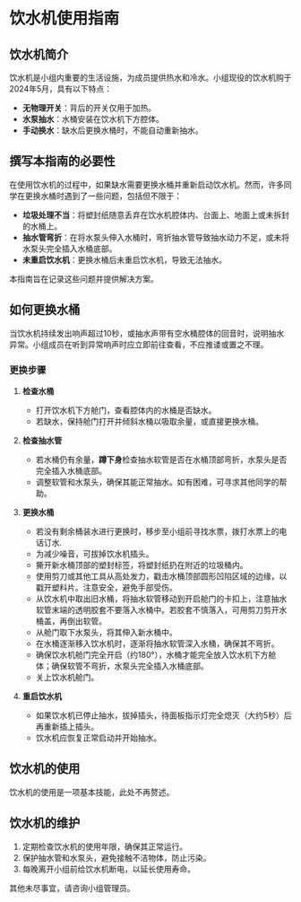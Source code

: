 # 饮水机使用指南

## 饮水机简介

饮水机是小组内重要的生活设施，为成员提供热水和冷水。小组现役的饮水机购于2024年5月，具有以下特点：

- **无物理开关**：背后的开关仅用于加热。
- **水泵抽水**：水桶安装在饮水机下方腔体。
- **手动换水**：缺水后更换水桶时，不能自动重新抽水。

## 撰写本指南的必要性

在使用饮水机的过程中，如果缺水需要更换水桶并重新启动饮水机。然而，许多同学在更换水桶时遇到了一些问题，包括但不限于：

- **垃圾处理不当**：将塑封纸随意丢弃在饮水机腔体内、台面上、地面上或未拆封的水桶上。
- **抽水管弯折**：在将水泵头伸入水桶时，弯折抽水管导致抽水动力不足，或未将水泵头完全插入水桶底部。
- **未重启饮水机**：更换水桶后未重启饮水机，导致无法抽水。

本指南旨在记录这些问题并提供解决方案。

## 如何更换水桶

当饮水机持续发出响声超过10秒，或抽水声带有空水桶腔体的回音时，说明抽水异常。小组成员在听到异常响声时应立即前往查看，不应推诿或置之不理。

### 更换步骤

1. **检查水桶**
   - 打开饮水机下方舱门，查看腔体内的水桶是否缺水。
   - 若缺水，保持舱门打开并倾斜水桶以吸取余量，或直接更换水桶。

2. **检查抽水管**
   - 若水桶仍有余量，**蹲下身**检查抽水软管是否在水桶顶部弯折，水泵头是否完全插入水桶底部。
   - 调整软管和水泵头，确保其能正常抽水。如有困难，可寻求其他同学的帮助。

3. **更换水桶**
   - 若没有剩余桶装水进行更换时，移步至小组前寻找水票，拨打水票上的电话订水.
   - 为减少噪音，可拔掉饮水机插头。
   - 撕开新水桶顶部的塑封标签，将塑封纸扔在附近的垃圾桶内。
   - 使用剪刀或其他工具从高处发力，戳击水桶顶部圆形凹陷区域的边缘，以戳开塑料片。注意安全，避免手部受伤。
   - 从饮水机中取出旧水桶，将抽水软管移动到开启舱门的卡扣上，注意抽水软管末端的透明胶套不要落入水桶中。若胶套不慎落入，可用剪刀剪开水桶盖，再倒出软管。
   - 从舱门取下水泵头，将其伸入新水桶中。
   - 在水桶逐渐移入饮水机时，逐渐将抽水软管深入水桶，确保其不弯折。
   - 确保饮水机舱门完全开启（约180°），水桶才能完全放入饮水机下方舱体；确保软管不弯折，水泵头完全插入水桶底部。
   - 关上饮水机舱门。

4. **重启饮水机**
   - 如果饮水机已停止抽水，拔掉插头，待面板指示灯完全熄灭（大约5秒）后再重新插上插头。
   - 饮水机应恢复正常启动并开始抽水。

## 饮水机的使用

饮水机的使用是一项基本技能，此处不再赘述。

## 饮水机的维护

1. 定期检查饮水机的使用年限，确保其正常运行。
2. 保护抽水管和水泵头，避免接触不洁物体，防止污染。
3. 每晚离开小组前给饮水机断电，以延长使用寿命。

其他未尽事宜，请咨询小组管理员。
